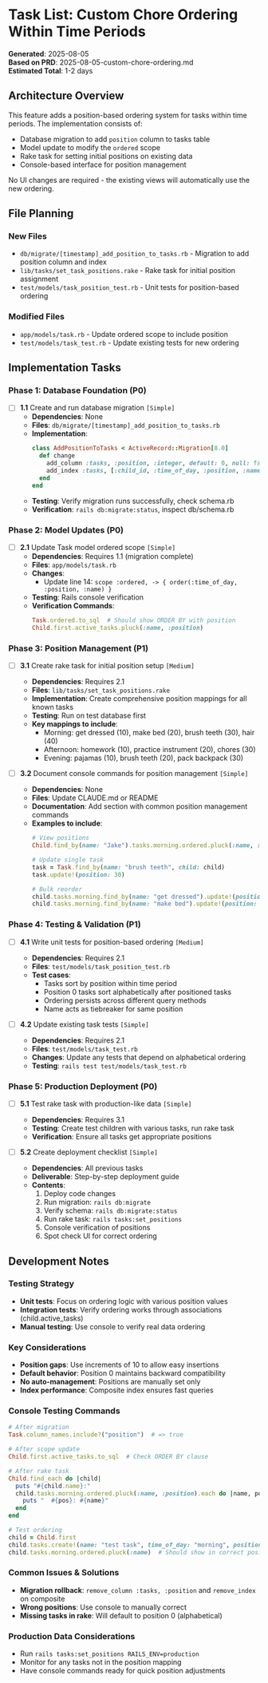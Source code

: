 # Task List: Custom Chore Ordering Within Time Periods

**Generated**: 2025-08-05  
**Based on PRD**: 2025-08-05-custom-chore-ordering.md  
**Estimated Total**: 1-2 days

## Architecture Overview

This feature adds a position-based ordering system for tasks within time periods. The implementation consists of:
- Database migration to add `position` column to tasks table
- Model update to modify the `ordered` scope
- Rake task for setting initial positions on existing data
- Console-based interface for position management

No UI changes are required - the existing views will automatically use the new ordering.

## File Planning

### New Files
- `db/migrate/[timestamp]_add_position_to_tasks.rb` - Migration to add position column and index
- `lib/tasks/set_task_positions.rake` - Rake task for initial position assignment
- `test/models/task_position_test.rb` - Unit tests for position-based ordering

### Modified Files  
- `app/models/task.rb` - Update ordered scope to include position
- `test/models/task_test.rb` - Update existing tests for new ordering

## Implementation Tasks

### Phase 1: Database Foundation (P0)
- [ ] **1.1** Create and run database migration `[Simple]`
  - **Dependencies**: None
  - **Files**: `db/migrate/[timestamp]_add_position_to_tasks.rb`
  - **Implementation**:
    ```ruby
    class AddPositionToTasks < ActiveRecord::Migration[8.0]
      def change
        add_column :tasks, :position, :integer, default: 0, null: false
        add_index :tasks, [:child_id, :time_of_day, :position, :name]
      end
    end
    ```
  - **Testing**: Verify migration runs successfully, check schema.rb
  - **Verification**: `rails db:migrate:status`, inspect db/schema.rb

### Phase 2: Model Updates (P0)
- [ ] **2.1** Update Task model ordered scope `[Simple]`
  - **Dependencies**: Requires 1.1 (migration complete)
  - **Files**: `app/models/task.rb`
  - **Changes**: 
    - Update line 14: `scope :ordered, -> { order(:time_of_day, :position, :name) }`
  - **Testing**: Rails console verification
  - **Verification Commands**:
    ```ruby
    Task.ordered.to_sql  # Should show ORDER BY with position
    Child.first.active_tasks.pluck(:name, :position)
    ```

### Phase 3: Position Management (P1)
- [ ] **3.1** Create rake task for initial position setup `[Medium]`
  - **Dependencies**: Requires 2.1
  - **Files**: `lib/tasks/set_task_positions.rake`
  - **Implementation**: Create comprehensive position mappings for all known tasks
  - **Testing**: Run on test database first
  - **Key mappings to include**:
    - Morning: get dressed (10), make bed (20), brush teeth (30), hair (40)
    - Afternoon: homework (10), practice instrument (20), chores (30)
    - Evening: pajamas (10), brush teeth (20), pack backpack (30)

- [ ] **3.2** Document console commands for position management `[Simple]`
  - **Dependencies**: None
  - **Files**: Update CLAUDE.md or README
  - **Documentation**: Add section with common position management commands
  - **Examples to include**:
    ```ruby
    # View positions
    Child.find_by(name: "Jake").tasks.morning.ordered.pluck(:name, :position)
    
    # Update single task
    task = Task.find_by(name: "brush teeth", child: child)
    task.update!(position: 30)
    
    # Bulk reorder
    child.tasks.morning.find_by(name: "get dressed").update!(position: 10)
    child.tasks.morning.find_by(name: "make bed").update!(position: 20)
    ```

### Phase 4: Testing & Validation (P1)
- [ ] **4.1** Write unit tests for position-based ordering `[Medium]`
  - **Dependencies**: Requires 2.1
  - **Files**: `test/models/task_position_test.rb`
  - **Test cases**:
    - Tasks sort by position within time period
    - Position 0 tasks sort alphabetically after positioned tasks
    - Ordering persists across different query methods
    - Name acts as tiebreaker for same position

- [ ] **4.2** Update existing task tests `[Simple]`
  - **Dependencies**: Requires 2.1
  - **Files**: `test/models/task_test.rb`
  - **Changes**: Update any tests that depend on alphabetical ordering
  - **Testing**: `rails test test/models/task_test.rb`

### Phase 5: Production Deployment (P0)
- [ ] **5.1** Test rake task with production-like data `[Simple]`
  - **Dependencies**: Requires 3.1
  - **Testing**: Create test children with various tasks, run rake task
  - **Verification**: Ensure all tasks get appropriate positions

- [ ] **5.2** Create deployment checklist `[Simple]`
  - **Dependencies**: All previous tasks
  - **Deliverable**: Step-by-step deployment guide
  - **Contents**:
    1. Deploy code changes
    2. Run migration: `rails db:migrate`
    3. Verify schema: `rails db:migrate:status`
    4. Run rake task: `rails tasks:set_positions`
    5. Console verification of positions
    6. Spot check UI for correct ordering

## Development Notes

### Testing Strategy
- **Unit tests**: Focus on ordering logic with various position values
- **Integration tests**: Verify ordering works through associations (child.active_tasks)
- **Manual testing**: Use console to verify real data ordering

### Key Considerations
- **Position gaps**: Use increments of 10 to allow easy insertions
- **Default behavior**: Position 0 maintains backward compatibility
- **No auto-management**: Positions are manually set only
- **Index performance**: Composite index ensures fast queries

### Console Testing Commands
```ruby
# After migration
Task.column_names.include?("position")  # => true

# After scope update
Child.first.active_tasks.to_sql  # Check ORDER BY clause

# After rake task
Child.find_each do |child|
  puts "#{child.name}:"
  child.tasks.morning.ordered.pluck(:name, :position).each do |name, pos|
    puts "  #{pos}: #{name}"
  end
end

# Test ordering
child = Child.first
child.tasks.create!(name: "test task", time_of_day: "morning", position: 25)
child.tasks.morning.ordered.pluck(:name)  # Should show in correct position
```

### Common Issues & Solutions
- **Migration rollback**: `remove_column :tasks, :position` and `remove_index` on composite
- **Wrong positions**: Use console to manually correct
- **Missing tasks in rake**: Will default to position 0 (alphabetical)

### Production Data Considerations
- Run `rails tasks:set_positions RAILS_ENV=production` 
- Monitor for any tasks not in the position mapping
- Have console commands ready for quick position adjustments